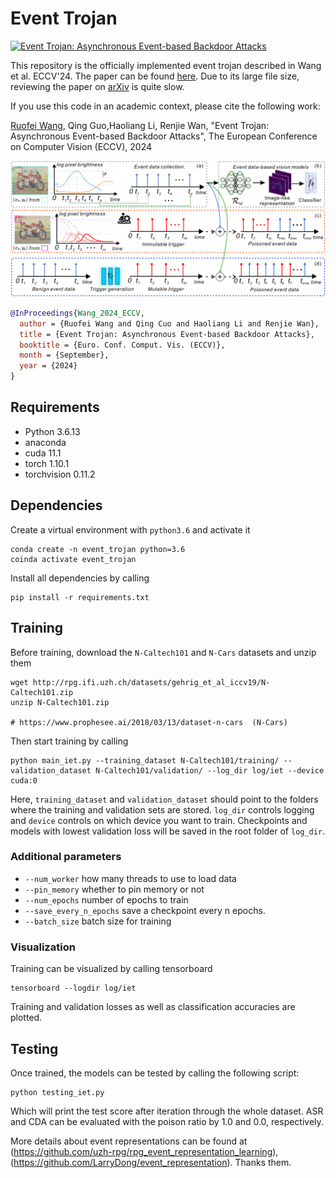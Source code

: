 # Event Trojan

[![Event Trojan: Asynchronous Event-based
Backdoor Attacks](resources/motivation.png)](https://github.com/rfww/EventTrojan)

This repository is the officially implemented event trojan 
described in Wang et al. ECCV'24. 
The paper can be found [here](https://drive.google.com/file/d/1kry5kpW4cRJoT6AxfQk0HSceEM5_jUSG/view?usp=sharing). Due to its large file size, reviewing the paper on [arXiv](https://arxiv.org/pdf/2407.06838) is quite slow.

If you use this code in an academic context, please cite the following work:

[Ruofei Wang](https://scholar.google.com/citations?user=wy_5cK8AAAAJ&hl=zh-CN), Qing Guo,Haoliang Li, Renjie Wan, 
"Event Trojan: Asynchronous Event-based Backdoor Attacks", 
The European Conference on Computer Vision (ECCV), 2024

![Framework](resources/framework.png)
```bibtex
@InProceedings{Wang_2024_ECCV,
  author = {Ruofei Wang and Qing Cuo and Haoliang Li and Renjie Wan},
  title = {Event Trojan: Asynchronous Event-based Backdoor Attacks},
  booktitle = {Euro. Conf. Comput. Vis. (ECCV)},
  month = {September},
  year = {2024}
}
```

## Requirements

* Python 3.6.13
* anaconda
* cuda 11.1
* torch 1.10.1
* torchvision 0.11.2

## Dependencies
Create a virtual environment with `python3.6` and activate it

    conda create -n event_trojan python=3.6
    coinda activate event_trojan

Install all dependencies by calling 

    pip install -r requirements.txt
   
## Training
Before training, download the `N-Caltech101` and `N-Cars` datasets and unzip them

    wget http://rpg.ifi.uzh.ch/datasets/gehrig_et_al_iccv19/N-Caltech101.zip 
    unzip N-Caltech101.zip

    # https://www.prophesee.ai/2018/03/13/dataset-n-cars  (N-Cars)
    
Then start training by calling

    python main_iet.py --training_dataset N-Caltech101/training/ --validation_dataset N-Caltech101/validation/ --log_dir log/iet --device cuda:0

Here, `training_dataset` and `validation_dataset` should point to the folders where the training and validation sets are stored.
`log_dir` controls logging and `device` controls on which device you want to train. Checkpoints and models with lowest validation loss will be saved in the root folder of `log_dir`.


### Additional parameters 
* `--num_worker` how many threads to use to load data
* `--pin_memory` whether to pin memory or not
* `--num_epochs` number of epochs to train
* `--save_every_n_epochs` save a checkpoint every n epochs.
* `--batch_size` batch size for training

### Visualization

Training can be visualized by calling tensorboard

    tensorboard --logdir log/iet

Training and validation losses as well as classification accuracies are plotted. 

## Testing
Once trained, the models can be tested by calling the following script:

    python testing_iet.py

Which will print the test score after iteration through the whole dataset. ASR and CDA can be evaluated with the poison ratio by 1.0 and 0.0, respectively.

    
More details about event representations can be found at  (https://github.com/uzh-rpg/rpg_event_representation_learning), (https://github.com/LarryDong/event_representation). Thanks them.
